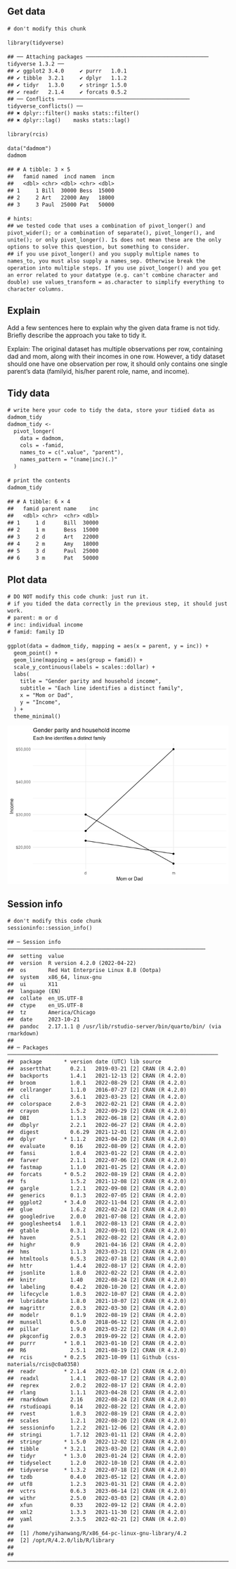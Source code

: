 ## Get data

    # don't modify this chunk 

    library(tidyverse)

    ## ── Attaching packages ─────────────────────────────────────── tidyverse 1.3.2 ──
    ## ✔ ggplot2 3.4.0     ✔ purrr   1.0.1
    ## ✔ tibble  3.2.1     ✔ dplyr   1.1.2
    ## ✔ tidyr   1.3.0     ✔ stringr 1.5.0
    ## ✔ readr   2.1.4     ✔ forcats 0.5.2
    ## ── Conflicts ────────────────────────────────────────── tidyverse_conflicts() ──
    ## ✖ dplyr::filter() masks stats::filter()
    ## ✖ dplyr::lag()    masks stats::lag()

    library(rcis)

    data("dadmom")
    dadmom

    ## # A tibble: 3 × 5
    ##   famid named  incd namem  incm
    ##   <dbl> <chr> <dbl> <chr> <dbl>
    ## 1     1 Bill  30000 Bess  15000
    ## 2     2 Art   22000 Amy   18000
    ## 3     3 Paul  25000 Pat   50000

    # hints: 
    ## we tested code that uses a combination of pivot_longer() and pivot_wider(); or a combination of separate(), pivot_longer(), and unite(); or only pivot_longer(). Is does not mean these are the only options to solve this question, but something to consider.
    ## if you use pivot_longer() and you supply multiple names to names_to, you must also supply a names_sep. Otherwise break the operation into multiple steps. If you use pivot_longer() and you get an error related to your datatype (e.g. can't combine character and double) use values_transform = as.character to simplify everything to character columns.

## Explain

Add a few sentences here to explain why the given data frame is not
tidy. Briefly describe the approach you take to tidy it.

Explain: The original dataset has multiple observations per row,
containing dad and mom, along with their incomes in one row. However, a
tidy dataset should one have one observation per row, it should only
contains one single parent’s data (familyid, his/her parent role, name,
and income).

## Tidy data

    # write here your code to tidy the data, store your tidied data as dadmom_tidy
    dadmom_tidy <- 
      pivot_longer(
        data = dadmom, 
        cols = -famid, 
        names_to = c(".value", "parent"), 
        names_pattern = "(name|inc)(.)"
      )
      
    # print the contents
    dadmom_tidy

    ## # A tibble: 6 × 4
    ##   famid parent name    inc
    ##   <dbl> <chr>  <chr> <dbl>
    ## 1     1 d      Bill  30000
    ## 2     1 m      Bess  15000
    ## 3     2 d      Art   22000
    ## 4     2 m      Amy   18000
    ## 5     3 d      Paul  25000
    ## 6     3 m      Pat   50000

## Plot data

    # DO NOT modify this code chunk: just run it. 
    # if you tided the data correctly in the previous step, it should just work. 
    # parent: m or d
    # inc: individual income
    # famid: family ID

    ggplot(data = dadmom_tidy, mapping = aes(x = parent, y = inc)) +
      geom_point() +
      geom_line(mapping = aes(group = famid)) +
      scale_y_continuous(labels = scales::dollar) +
      labs(
        title = "Gender parity and household income",
        subtitle = "Each line identifies a distinct family",
        x = "Mom or Dad",
        y = "Income",
      ) +
      theme_minimal()

![](dadmom_files/figure-markdown_strict/unnamed-chunk-3-1.png)

## Session info

    # don't modify this code chunk
    sessioninfo::session_info()

    ## ─ Session info ───────────────────────────────────────────────────────────────
    ##  setting  value
    ##  version  R version 4.2.0 (2022-04-22)
    ##  os       Red Hat Enterprise Linux 8.8 (Ootpa)
    ##  system   x86_64, linux-gnu
    ##  ui       X11
    ##  language (EN)
    ##  collate  en_US.UTF-8
    ##  ctype    en_US.UTF-8
    ##  tz       America/Chicago
    ##  date     2023-10-21
    ##  pandoc   2.17.1.1 @ /usr/lib/rstudio-server/bin/quarto/bin/ (via rmarkdown)
    ## 
    ## ─ Packages ───────────────────────────────────────────────────────────────────
    ##  package       * version date (UTC) lib source
    ##  assertthat      0.2.1   2019-03-21 [2] CRAN (R 4.2.0)
    ##  backports       1.4.1   2021-12-13 [2] CRAN (R 4.2.0)
    ##  broom           1.0.1   2022-08-29 [2] CRAN (R 4.2.0)
    ##  cellranger      1.1.0   2016-07-27 [2] CRAN (R 4.2.0)
    ##  cli             3.6.1   2023-03-23 [2] CRAN (R 4.2.0)
    ##  colorspace      2.0-3   2022-02-21 [2] CRAN (R 4.2.0)
    ##  crayon          1.5.2   2022-09-29 [2] CRAN (R 4.2.0)
    ##  DBI             1.1.3   2022-06-18 [2] CRAN (R 4.2.0)
    ##  dbplyr          2.2.1   2022-06-27 [2] CRAN (R 4.2.0)
    ##  digest          0.6.29  2021-12-01 [2] CRAN (R 4.2.0)
    ##  dplyr         * 1.1.2   2023-04-20 [2] CRAN (R 4.2.0)
    ##  evaluate        0.16    2022-08-09 [2] CRAN (R 4.2.0)
    ##  fansi           1.0.4   2023-01-22 [2] CRAN (R 4.2.0)
    ##  farver          2.1.1   2022-07-06 [2] CRAN (R 4.2.0)
    ##  fastmap         1.1.0   2021-01-25 [2] CRAN (R 4.2.0)
    ##  forcats       * 0.5.2   2022-08-19 [2] CRAN (R 4.2.0)
    ##  fs              1.5.2   2021-12-08 [2] CRAN (R 4.2.0)
    ##  gargle          1.2.1   2022-09-08 [2] CRAN (R 4.2.0)
    ##  generics        0.1.3   2022-07-05 [2] CRAN (R 4.2.0)
    ##  ggplot2       * 3.4.0   2022-11-04 [2] CRAN (R 4.2.0)
    ##  glue            1.6.2   2022-02-24 [2] CRAN (R 4.2.0)
    ##  googledrive     2.0.0   2021-07-08 [2] CRAN (R 4.2.0)
    ##  googlesheets4   1.0.1   2022-08-13 [2] CRAN (R 4.2.0)
    ##  gtable          0.3.1   2022-09-01 [2] CRAN (R 4.2.0)
    ##  haven           2.5.1   2022-08-22 [2] CRAN (R 4.2.0)
    ##  highr           0.9     2021-04-16 [2] CRAN (R 4.2.0)
    ##  hms             1.1.3   2023-03-21 [2] CRAN (R 4.2.0)
    ##  htmltools       0.5.3   2022-07-18 [2] CRAN (R 4.2.0)
    ##  httr            1.4.4   2022-08-17 [2] CRAN (R 4.2.0)
    ##  jsonlite        1.8.0   2022-02-22 [2] CRAN (R 4.2.0)
    ##  knitr           1.40    2022-08-24 [2] CRAN (R 4.2.0)
    ##  labeling        0.4.2   2020-10-20 [2] CRAN (R 4.2.0)
    ##  lifecycle       1.0.3   2022-10-07 [2] CRAN (R 4.2.0)
    ##  lubridate       1.8.0   2021-10-07 [2] CRAN (R 4.2.0)
    ##  magrittr        2.0.3   2022-03-30 [2] CRAN (R 4.2.0)
    ##  modelr          0.1.9   2022-08-19 [2] CRAN (R 4.2.0)
    ##  munsell         0.5.0   2018-06-12 [2] CRAN (R 4.2.0)
    ##  pillar          1.9.0   2023-03-22 [2] CRAN (R 4.2.0)
    ##  pkgconfig       2.0.3   2019-09-22 [2] CRAN (R 4.2.0)
    ##  purrr         * 1.0.1   2023-01-10 [2] CRAN (R 4.2.0)
    ##  R6              2.5.1   2021-08-19 [2] CRAN (R 4.2.0)
    ##  rcis          * 0.2.5   2023-10-09 [1] Github (css-materials/rcis@c0a0358)
    ##  readr         * 2.1.4   2023-02-10 [2] CRAN (R 4.2.0)
    ##  readxl          1.4.1   2022-08-17 [2] CRAN (R 4.2.0)
    ##  reprex          2.0.2   2022-08-17 [2] CRAN (R 4.2.0)
    ##  rlang           1.1.1   2023-04-28 [2] CRAN (R 4.2.0)
    ##  rmarkdown       2.16    2022-08-24 [2] CRAN (R 4.2.0)
    ##  rstudioapi      0.14    2022-08-22 [2] CRAN (R 4.2.0)
    ##  rvest           1.0.3   2022-08-19 [2] CRAN (R 4.2.0)
    ##  scales          1.2.1   2022-08-20 [2] CRAN (R 4.2.0)
    ##  sessioninfo     1.2.2   2021-12-06 [2] CRAN (R 4.2.0)
    ##  stringi         1.7.12  2023-01-11 [2] CRAN (R 4.2.0)
    ##  stringr       * 1.5.0   2022-12-02 [2] CRAN (R 4.2.0)
    ##  tibble        * 3.2.1   2023-03-20 [2] CRAN (R 4.2.0)
    ##  tidyr         * 1.3.0   2023-01-24 [2] CRAN (R 4.2.0)
    ##  tidyselect      1.2.0   2022-10-10 [2] CRAN (R 4.2.0)
    ##  tidyverse     * 1.3.2   2022-07-18 [2] CRAN (R 4.2.0)
    ##  tzdb            0.4.0   2023-05-12 [2] CRAN (R 4.2.0)
    ##  utf8            1.2.3   2023-01-31 [2] CRAN (R 4.2.0)
    ##  vctrs           0.6.3   2023-06-14 [2] CRAN (R 4.2.0)
    ##  withr           2.5.0   2022-03-03 [2] CRAN (R 4.2.0)
    ##  xfun            0.33    2022-09-12 [2] CRAN (R 4.2.0)
    ##  xml2            1.3.3   2021-11-30 [2] CRAN (R 4.2.0)
    ##  yaml            2.3.5   2022-02-21 [2] CRAN (R 4.2.0)
    ## 
    ##  [1] /home/yihanwang/R/x86_64-pc-linux-gnu-library/4.2
    ##  [2] /opt/R/4.2.0/lib/R/library
    ## 
    ## ──────────────────────────────────────────────────────────────────────────────
